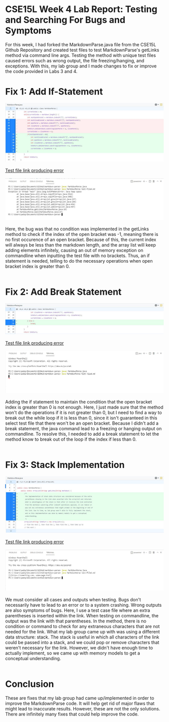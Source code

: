 # CSE15L Week 4 Lab Report: Testing and Searching For Bugs and Symptoms

For this week, I had forked the MarkdownParse.java file from the CSE15L Github Repository and created test files to test MarkdownParse's getLinks method via command line args. 
Testing the method with unique test files caused errors such as wrong output, the file freezing/hanging, and exceptions. With this, my lab group and I made changes to fix 
or improve the code provided in Labs 3 and 4. 

# Fix 1: Add If-Statement
![Code Change](https://raw.githubusercontent.com/spadmanaban25/cse15l-lab-report/main/Week%204%20Lab%20Report%20Images/markdownparsecodechange.JPG)
<br><br>
[Test file link producing error](https://spadmanaban25.github.io/markdown-parse/test-file4.md)
<br><br>
![MarkdownParse Output with error](https://raw.githubusercontent.com/spadmanaban25/cse15l-lab-report/main/Week%204%20Lab%20Report%20Images/markdownparsecodeerrorifstatement.JPG)
<br><br>
Here, the bug was that no condition was implemented in the getLinks method to check if the index of the open bracket was -1,
meaning there is no first occurence of an open bracket. Because of this, the current index  will always be less than the 
markdown length, and the array list will keep adding elements infinitely, causing an out of memory exception on commandline when
inputting the test file with no brackets. Thus, an if statement is needed, telling to do the necessary operations when open bracket index is greater than 0.
<br><br>

# Fix 2: Add Break Statement
![Code Change](https://raw.githubusercontent.com/spadmanaban25/cse15l-lab-report/main/Week%204%20Lab%20Report%20Images/markdownparsecodechange2.JPG)
<br><br>
[Test file link producing error](https://spadmanaban25.github.io/markdown-parse/test-file4.md)
<br><br>
![MarkdownParse Output with error](https://raw.githubusercontent.com/spadmanaban25/cse15l-lab-report/main/Week%204%20Lab%20Report%20Images/markdownprasecodeerrorbreakstatement.JPG)
<br><br>
Adding the if statement to maintain the condition that the open bracket index is greater than 0 is not enough.
Here, I just made sure that the method won't do the operations if it is not greater than 0, but I need to find
a way to break out the while loop if it is less than 0, since it isn't guaranteed in this select test file that 
there won't be an open bracket. Because I didn't add a break statement, the java command lead to a freezing or 
hanging output on commandline. To resolve this, I needed to add a break statement to let the method know to break out of the
loop if the index if less than 0.
<br><br>

# Fix 3: Stack Implementation
![Code Change](https://raw.githubusercontent.com/spadmanaban25/cse15l-lab-report/main/Week%204%20Lab%20Report%20Images/markdownparsecodechange3.JPG)
<br><br>
[Test file link producing error](https://spadmanaban25.github.io/markdown-parse/test-file1.md)
<br><br>
![MarkdownParse Output with error](https://raw.githubusercontent.com/spadmanaban25/cse15l-lab-report/main/Week%204%20Lab%20Report%20Images/markdownparsecodeerrorstackdatastructure.JPG)
<br><br>
We must consider all cases and outputs when testing. Bugs don't necessarily have to lead to an error or to 
a system crashing. Wrong outputs are also symptoms of bugs. Here, I use a test case file where an extra
parentheses is inserted within the link. When testing on commandline, the output was the link with that 
parentheses. In the method, there is no condition or command to check for any extraneous characters
that are not needed for the link. What my lab group came up with was using a different data structure: stack.
The stack is useful in which all characters of the link could be passed into a stack, and we could pop or remove
characters that weren't necessary for the link. However, we didn't have enough time to actually implement, so
we came up with memory models to get a conceptual understanding. 
<br><br>

# Conclusion
These are fixes that my lab group had came up/implemented in order to improve the MarkdownParse code.
It will help get rid of major flaws that might lead to inaccurate results. However, these are not the
only solutions. There are infinitely many fixes that could help improve the code. 


